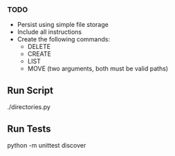 ### TODO

- Persist using simple file storage
- Include all instructions
- Create the following commands:
  - DELETE
  - CREATE
  - LIST
  - MOVE (two arguments, both must be valid paths)

## Run Script

./directories.py

## Run Tests

python -m unittest discover
